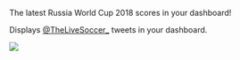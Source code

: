 The latest Russia World Cup 2018 scores in your dashboard!

Displays [@TheLiveSoccer_](https://twitter.com/TheLiveSoccer_) tweets in your dashboard.

![](https://github.com/GregTrevellick/VsixTwitterWidget/blob/master/Src/@TheLiveSoccer_/artefacts/Screenshot.png?raw=true)